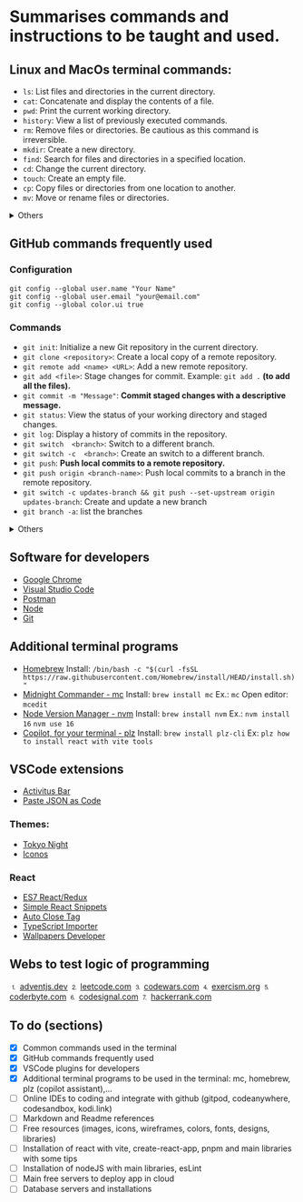 # Summarises commands and instructions to be taught and used.

## Linux and MacOs terminal commands:

- `ls`: List files and directories in the current directory.
- `cat`: Concatenate and display the contents of a file.
- `pwd`: Print the current working directory.
- `history`: View a list of previously executed commands.
- `rm`: Remove files or directories. Be cautious as this command is irreversible.
- `mkdir`: Create a new directory.
- `find`: Search for files and directories in a specified location.
- `cd`: Change the current directory.
- `touch`: Create an empty file.
- `cp`: Copy files or directories from one location to another.
- `mv`: Move or rename files or directories.

<details>
<summary>Others</summary>
- `grep`: Search for text patterns within files.
- `echo`: Display a message or variable content in the terminal.
- `ps`: Display a list of currently running processes.
- `kill`: Terminate processes by their process ID (PID).
- `tar`: Create or extract compressed archive files.
- `df`: Show disk space usage.
- `du`: Display disk usage of files and directories.
- `alias`: Create shortcuts or custom commands.
- `sudo`: Execute a command with superuser (administrative) privileges.
- `wget`: Download files from the internet.
- `zip` (Linux) or `ditto` (macOS): Compress files and directories into zip archives.
- `unzip` (Linux) or `ditto` (macOS): Extract files from zip archives.
- `traceroute`: Trace the route packets take to reach a network host.
- `find`: Search for files and directories based on various criteria.
- `tree`: Display directory structure as a tree.
- `who` or `w`: Show who is logged in.
- `chmod`: Change file permissions.
- `chown`: Change file ownership.
- `quota`: Display disk usage and quotas for a user.
- `sudo`: Execute a command with superuser (administrative) privileges.
- `shutdown`: Shut down or restart the system.
- `reboot`: Reboot the system.
- `history`: View and manage command history.
</details>

## GitHub commands frequently used

### Configuration

```
git config --global user.name "Your Name"
git config --global user.email "your@email.com"
git config --global color.ui true
```

### Commands

- `git init`: Initialize a new Git repository in the current directory.
- `git clone <repository>`: Create a local copy of a remote repository.
- `git remote add <name> <URL>`: Add a new remote repository.
- `git add <file>`: Stage changes for commit. Example: `git add .` **(to add all the files).**
- `git commit -m "Message"`: **Commit staged changes with a descriptive message.**
- `git status`: View the status of your working directory and staged changes.
- `git log`: Display a history of commits in the repository.
- `git switch  <branch>`: Switch to a different branch.
- `git switch -c  <branch>`: Create an switch to a different branch.
- `git push`: **Push local commits to a remote repository.**
- `git push origin <branch-name>`: Push local commits to a branch in the remote repository.
- `git switch -c updates-branch && git push --set-upstream origin updates-branch`: Create and update a new branch <updates-branch>
- `git branch -a`: list the branches

<details>
<summary>Others</summary>
- `git branch`: List all local branches and highlight the current branch.
- `git checkout <branch>`: Switch to a different branch.
- `git merge <branch>`: Merge changes from one branch into the current branch.
- `git pull`: Fetch and merge changes from a remote repository.
- `git push`: Push local commits to a remote repository.
- `git remote -v`: View information about remote repositories.
- `git fetch <remote>`: Download changes from a remote repository.
- `git reset <file>`: Unstage changes for a specific file.
- `git reset --hard <commit>`: Reset the current branch to a specific commit.
- `git stash`: Temporarily save changes that are not ready to be committed.
- `git tag <tagname>`: Create a lightweight tag for a specific commit.
- `git diff`: Show differences between the working directory and the last commit.
- `git blame <file>`: Display who made each change to a file and in which commit.
- `git remote remove <name>`: Remove a remote repository.
- `git push --tags`: Push tags to a remote repository.
- `git checkout -b <new-branch>`: Create and switch to a new branch.
- `git branch -d <branch-name>`: Delete a local branch.
- `git push origin --delete <branch-name>`: Delete a remote branch.
- `git rebase <branch>`: Move or combine commits from one branch onto another.
- `git fetch --prune`: Remove references to remote branches that no longer exist.
- `git log --author=<author>`: View commits by a specific author.
- `git log --grep=<pattern>`: Search commit messages for a specific pattern.
- `git log <file>`: View the commit history for a specific file.
- `git remote set-url origin <new-URL>`: Change the URL of a remote repository.
- `git cherry-pick <commit>`: Apply a specific commit to the current branch.
- `git reflog`: Display a log of all Git references, including branch changes.
- `git clean -df`: Remove untracked files and directories.
- `git bisect`: Find the commit that introduced a bug using binary search.
- `git submodule`: Manage Git submodules within a repository.
- `git log --oneline --graph --all`: Display a compact graph of the commit history.
- `git commit --amend`: Modify the last commit with new changes.
- `git remote prune origin`: Prune stale remote-tracking branches.
- `git pull --rebase`: Pull and rebase instead of merging.
- `git log --since=<date>`: Show commits since a specific date.
- `git stash pop`: Apply the last stashed changes and remove them from the stash.
- `git revert <commit>`: Create a new commit that undoes changes from a specific commit.
- `git log --oneline --abbrev-commit`: Display shortened commit hashes in the log.
- `git log --stat`: Show statistics about changes in each commit.
- `git log --graph --decorate`: Display a commit graph with branch and tag labels.
- `git remote show <remote>`: Show information about a remote repository.
- `git log -p <file>`: Display the changes made to a specific file in each commit.
- `git bisect start`: Start the bisection process for finding a bug.
- `git bisect good <commit>`: Mark a commit as good during bisection.
- `git bisect bad <commit>`: Mark a commit as bad during bisection.
- `git bisect reset`: Reset the bisection process.
- `git bisect visualize`: Visualize the bisection process.
- `git clean -n`: Dry run of `git clean` to see what would be removed.
- `git clean -i`: Interactively choose which untracked files to remove.
- `git blame -L <start>,<end> <file>`: Annotate only specific lines of a file.
- `git push -u <remote> <branch>`: Push a local branch to a remote and set up tracking.
- `git cherry-pick --edit <commit>`: Cherry-pick a commit and edit the message.
- `git log --no-merges`: Display a log without merge commits.
- `git log --all --graph --decorate --oneline`: A compact and visual commit history.
- `git grep <pattern>`: Search for a pattern in the contents of files.
- `git log --format="%h %an %s" --since="2 weeks ago"`: Customized log format and time range.
</details>

## Software for developers

- [Google Chrome](https://www.google.com/chrome/)
- [Visual Studio Code](https://code.visualstudio.com/)
- [Postman](https://www.postman.com/downloads/)
- [Node](https://nodejs.org/es/)
- [Git](https://git-scm.com/)

## Additional terminal programs

- [Homebrew](https://brew.sh/) Install: `/bin/bash -c "$(curl -fsSL https://raw.githubusercontent.com/Homebrew/install/HEAD/install.sh)"`
- [Midnight Commander - mc](https://midnight-commander.org/) Install: `brew install mc` Ex.: `mc` Open editor: `mcedit`
- [Node Version Manager - nvm](https://github.com/nvm-sh/nvm) Install: `brew install nvm` Ex.: `nvm install 16` `nvm use 16`
- [Copilot, for your terminal - plz](https://github.com/m1guelpf/plz-cli) Install: `brew install plz-cli` Ex: `plz how to install react with vite tools`

## VSCode extensions

- [Activitus Bar](https://marketplace.visualstudio.com/items?itemName=Gruntfuggly.activitusbar)
- [Paste JSON as Code](https://marketplace.visualstudio.com/items?itemName=quicktype.quicktype)

### Themes:

- [Tokyo Night](https://marketplace.visualstudio.com/items?itemName=enkia.tokyo-night)
- [Iconos](https://marketplace.visualstudio.com/items?itemName=PKief.material-icon-theme)

### React

- [ES7 React/Redux](https://marketplace.visualstudio.com/items?itemName=dsznajder.es7-react-js-snippets)
- [Simple React Snippets](https://marketplace.visualstudio.com/items?itemName=burkeholland.simple-react-snippets)
- [Auto Close Tag](https://marketplace.visualstudio.com/items?itemName=formulahendry.auto-close-tag)
- [TypeScript Importer](https://marketplace.visualstudio.com/items?itemName=pmneo.tsimporter)
- [Wallpapers Developer](https://drive.google.com/drive/folders/1ItU8rbSGJjnh2USOBGwaCo9nYKifPJ6m?usp=sharing)

## Webs to test logic of programming

⒈ [adventjs․dev](https://adventjs․dev)
⒉ [leetcode․com](https://leetcode․com)
⒊ [codewars․com](https://codewars․com)
⒋ [exercism․org](https://exercism․org)
⒌ [coderbyte․com](https://coderbyte․com)
⒍ [codesignal․com](https://codesignal․com)
⒎ [hackerrank․com](https://hackerrank․com)

## To do (sections)

- [x] Common commands used in the terminal
- [x] GitHub commands frequently used
- [x] VSCode plugins for developers
- [x] Additional terminal programs to be used in the terminal: mc, homebrew, plz (copilot assistant),...
- [ ] Online IDEs to coding and integrate with github (gitpod, codeanywhere, codesandbox, kodi.link)
- [ ] Markdown and Readme references
- [ ] Free resources (images, icons, wireframes, colors, fonts, designs, libraries)
- [ ] Installation of react with vite, create-react-app, pnpm and main libraries with some tips
- [ ] Installation of nodeJS with main libraries, esLint
- [ ] Main free servers to deploy app in cloud
- [ ] Database servers and installations

